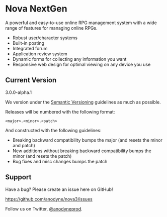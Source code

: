 # Nova NextGen

A powerful and easy-to-use online RPG management system with a wide range of features for managing online RPGs.

- Robust user/character systems
- Built-in posting
- Integrated forum
- Application review system
- Dynamic forms for collecting any information you want
- Responsive web design for optimal viewing on any device you use

## Current Version

3.0.0-alpha.1

We version under the [Semantic Versioning](http://semver.org/) guidelines as much as possible.

Releases will be numbered with the following format:

`<major>.<minor>.<patch>`

And constructed with the following guidelines:

- Breaking backward compatibility bumps the major (and resets the minor and patch)
- New additions without breaking backward compatibility bumps the minor (and resets the patch)
- Bug fixes and misc changes bumps the patch

## Support

Have a bug? Please create an issue here on GitHub!

https://github.com/anodyne/nova3/issues

Follow us on Twitter, [@anodyneprod](http://twitter.com/anodyneprod).